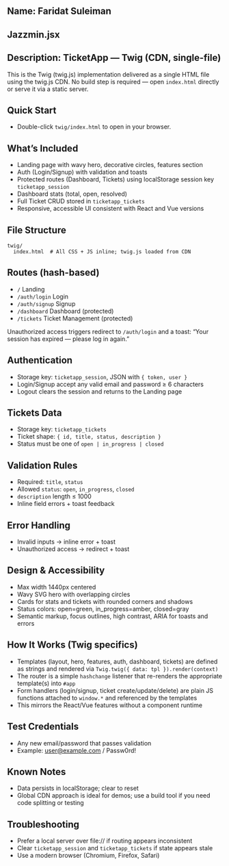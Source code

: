 ## Name: Faridat Suleiman
## Jazzmin.jsx
## Description: TicketApp — Twig (CDN, single-file)

This is the Twig (twig.js) implementation delivered as a single HTML file using the twig.js CDN. No build step is required — open `index.html` directly or serve it via a static server.

## Quick Start
- Double-click `twig/index.html` to open in your browser.

## What’s Included
- Landing page with wavy hero, decorative circles, features section
- Auth (Login/Signup) with validation and toasts
- Protected routes (Dashboard, Tickets) using localStorage session key `ticketapp_session`
- Dashboard stats (total, open, resolved)
- Full Ticket CRUD stored in `ticketapp_tickets`
- Responsive, accessible UI consistent with React and Vue versions

## File Structure
```
twig/
  index.html  # All CSS + JS inline; twig.js loaded from CDN
```

## Routes (hash-based)
- `/` Landing
- `/auth/login` Login
- `/auth/signup` Signup
- `/dashboard` Dashboard (protected)
- `/tickets` Ticket Management (protected)

Unauthorized access triggers redirect to `/auth/login` and a toast: “Your session has expired — please log in again.”

## Authentication
- Storage key: `ticketapp_session`, JSON with `{ token, user }`
- Login/Signup accept any valid email and password ≥ 6 characters
- Logout clears the session and returns to the Landing page

## Tickets Data
- Storage key: `ticketapp_tickets`
- Ticket shape: `{ id, title, status, description }`
- Status must be one of `open | in_progress | closed`

## Validation Rules
- Required: `title`, `status`
- Allowed `status`: `open`, `in_progress`, `closed`
- `description` length ≤ 1000
- Inline field errors + toast feedback

## Error Handling
- Invalid inputs → inline error + toast
- Unauthorized access → redirect + toast

## Design & Accessibility
- Max width 1440px centered
- Wavy SVG hero with overlapping circles
- Cards for stats and tickets with rounded corners and shadows
- Status colors: open=green, in_progress=amber, closed=gray
- Semantic markup, focus outlines, high contrast, ARIA for toasts and errors

## How It Works (Twig specifics)
- Templates (layout, hero, features, auth, dashboard, tickets) are defined as strings and rendered via `Twig.twig({ data: tpl }).render(context)`
- The router is a simple `hashchange` listener that re-renders the appropriate template(s) into `#app`
- Form handlers (login/signup, ticket create/update/delete) are plain JS functions attached to `window.*` and referenced by the templates
- This mirrors the React/Vue features without a component runtime

## Test Credentials
- Any new email/password that passes validation
- Example: user@example.com / Passw0rd!

## Known Notes
- Data persists in localStorage; clear to reset
- Global CDN approach is ideal for demos; use a build tool if you need code splitting or testing

## Troubleshooting
- Prefer a local server over file:// if routing appears inconsistent
- Clear `ticketapp_session` and `ticketapp_tickets` if state appears stale
- Use a modern browser (Chromium, Firefox, Safari)
